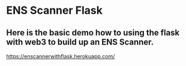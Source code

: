 # ENS Scanner Flask

## Here is the basic demo how to using the flask with web3 to build up an ENS Scanner.

https://enscannerwithflask.herokuapp.com/
